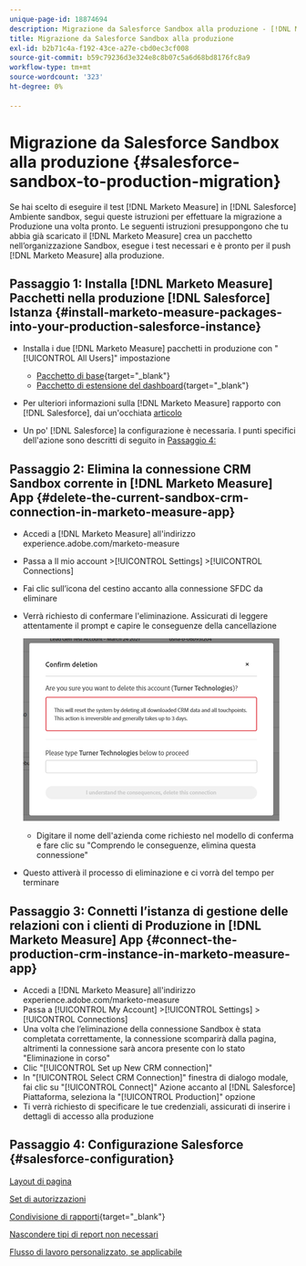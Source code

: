 ```yaml
---
unique-page-id: 18874694
description: Migrazione da Salesforce Sandbox alla produzione - [!DNL Marketo Measure] - Documentazione del prodotto
title: Migrazione da Salesforce Sandbox alla produzione
exl-id: b2b71c4a-f192-43ce-a27e-cbd0ec3cf008
source-git-commit: b59c79236d3e324e8c8b07c5a6d68bd8176fc8a9
workflow-type: tm+mt
source-wordcount: '323'
ht-degree: 0%

---
```


# Migrazione da Salesforce Sandbox alla produzione {#salesforce-sandbox-to-production-migration}

Se hai scelto di eseguire il test [!DNL Marketo Measure] in [!DNL Salesforce] Ambiente sandbox, segui queste istruzioni per effettuare la migrazione a Produzione una volta pronto. Le seguenti istruzioni presuppongono che tu abbia già scaricato il [!DNL Marketo Measure] crea un pacchetto nell’organizzazione Sandbox, esegue i test necessari e è pronto per il push [!DNL Marketo Measure] alla produzione.

## Passaggio 1: Installa [!DNL Marketo Measure] Pacchetti nella produzione [!DNL Salesforce] Istanza {#install-marketo-measure-packages-into-your-production-salesforce-instance}

* Installa i due [!DNL Marketo Measure] pacchetti in produzione con &quot;[!UICONTROL All Users]&quot; impostazione

   * [Pacchetto di base](https://appexchange.salesforce.com/appxListingDetail?listingId=a0N3000000B3KLuEAN){target="_blank"}
   * [Pacchetto di estensione del dashboard](https://login.salesforce.com/packaging/installPackage.apexp?p0=04t610000001jI6){target="_blank"}

* Per ulteriori informazioni sulla [!DNL Marketo Measure] rapporto con [!DNL Salesforce], dai un&#39;occhiata [articolo](/help/configuration-and-setup/marketo-measure-and-salesforce/how-marketo-measure-and-salesforce-interact.md)
* Un po&#39; [!DNL Salesforce] la configurazione è necessaria. I punti specifici dell&#39;azione sono descritti di seguito in [Passaggio 4:](#salesforce-configuration)

## Passaggio 2: Elimina la connessione CRM Sandbox corrente in [!DNL Marketo Measure] App {#delete-the-current-sandbox-crm-connection-in-marketo-measure-app}

* Accedi a [!DNL Marketo Measure] all&#39;indirizzo experience.adobe.com/marketo-measure
* Passa a Il mio account >[!UICONTROL Settings] >[!UICONTROL Connections]
* Fai clic sull’icona del cestino accanto alla connessione SFDC da eliminare
* Verrà richiesto di confermare l&#39;eliminazione. Assicurati di leggere attentamente il prompt e capire le conseguenze della cancellazione

   ![](assets/salesforce-sandbox-to-production-migration-1.png)

   * Digitare il nome dell&#39;azienda come richiesto nel modello di conferma e fare clic su &quot;Comprendo le conseguenze, elimina questa connessione&quot;
* Questo attiverà il processo di eliminazione e ci vorrà del tempo per terminare

## Passaggio 3: Connetti l’istanza di gestione delle relazioni con i clienti di Produzione in [!DNL Marketo Measure] App {#connect-the-production-crm-instance-in-marketo-measure-app}

* Accedi a [!DNL Marketo Measure] all&#39;indirizzo experience.adobe.com/marketo-measure
* Passa a [!UICONTROL My Account] >[!UICONTROL Settings] > [!UICONTROL Connections]
* Una volta che l’eliminazione della connessione Sandbox è stata completata correttamente, la connessione scomparirà dalla pagina, altrimenti la connessione sarà ancora presente con lo stato &quot;Eliminazione in corso&quot;
* Clic &quot;[!UICONTROL Set up New CRM connection]&quot;
* In &quot;[!UICONTROL Select CRM Connection]&quot; finestra di dialogo modale, fai clic su &quot;[!UICONTROL Connect]&quot; Azione accanto al [!DNL Salesforce] Piattaforma, seleziona la &quot;[!UICONTROL Production]&quot; opzione
* Ti verrà richiesto di specificare le tue credenziali, assicurati di inserire i dettagli di accesso alla produzione

## Passaggio 4: Configurazione Salesforce {#salesforce-configuration}

[Layout di pagina](/help/configuration-and-setup/marketo-measure-and-salesforce/page-layout-instructions.md)

[Set di autorizzazioni](/help/configuration-and-setup/marketo-measure-and-salesforce/marketo-measure-permission-sets.md)

[Condivisione di rapporti](https://help.salesforce.com/articleView?id=analytics_share_folder.htm&amp;type=0){target="_blank"}

[Nascondere tipi di report non necessari](/help/configuration-and-setup/marketo-measure-and-salesforce/hiding-unnecessary-report-types.md)

[Flusso di lavoro personalizzato, se applicabile](/help/advanced-marketo-measure-features/custom-revenue-amount/using-a-custom-revenue-amount-field.md)
